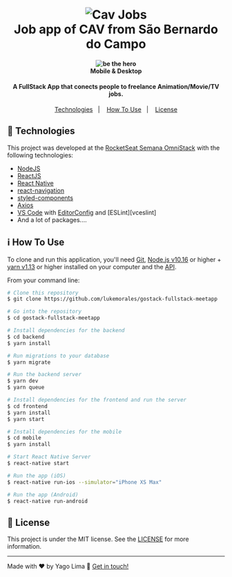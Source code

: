 <h1 align="center">
    <img alt="Cav Jobs" src="https://res.cloudinary.com/yagoananias/image/upload/v1588324157/assets/logo_blya34.png" />
    <br>
    Job app of CAV from São Bernardo do Campo
</h1>

<h4 align="center">
    <img alt="be the hero" src="https://res.cloudinary.com/yagoananias/image/upload/v1588324560/github%20mocks/mock-jobs_dfc3ug.png" />
    <br>
    Mobile & Desktop
</h4>

<h4 align="center">
  A FullStack App that conects people to freelance Animation/Movie/TV jobs.
</h4>

<p align="center">
  <a href="#milky_way-technologies">Technologies</a>&nbsp;&nbsp;&nbsp;|&nbsp;&nbsp;&nbsp;
  <a href="#information_source-how-to-use">How To Use</a>&nbsp;&nbsp;&nbsp;|&nbsp;&nbsp;&nbsp;
  <a href="#memo-license">License</a>
</p>

## :milky_way: Technologies

This project was developed at the [RocketSeat Semana OmniStack](https://rocketseat.com.br/) with the following technologies:

- [NodeJS](https://nodejs.org)
- [ReactJS](https://reactjs.org/)
- [React Native](https://facebook.github.io/react-native/)
- [react-navigation](https://reactnavigation.org/)
- [styled-components](https://www.styled-components.com/)
- [Axios](https://github.com/axios/axios)
- [VS Code][vc] with [EditorConfig][vceditconfig] and [ESLint][vceslint]
- And a lot of packages....

## :information_source: How To Use

To clone and run this application, you'll need [Git](https://git-scm.com), [Node.js v10.16][nodejs] or higher + [yarn v1.13][yarn] or higher installed on your computer and the [API](https://github.com/yagoananias/projeto-ongs).

From your command line:

```bash
# Clone this repository
$ git clone https://github.com/lukemorales/gostack-fullstack-meetapp

# Go into the repository
$ cd gostack-fullstack-meetapp

# Install dependencies for the backend
$ cd backend
$ yarn install

# Run migrations to your database
$ yarn migrate

# Run the backend server
$ yarn dev
$ yarn queue

# Install dependencies for the frontend and run the server
$ cd frontend
$ yarn install
$ yarn start

# Install dependencies for the mobile
$ cd mobile
$ yarn install

# Start React Native Server
$ react-native start

# Run the app (iOS)
$ react-native run-ios --simulator="iPhone XS Max"

# Run the app (Android)
$ react-native run-android
```

## :memo: License

This project is under the MIT license. See the [LICENSE](https://github.com/yagoananias/projeto-ongs/blob/master/LICENSE) for more information.

---

Made with ♥ by Yago Lima :wave: [Get in touch!](https://www.linkedin.com/in/yago-ananias-souza-lima/)

[nodejs]: https://nodejs.org/
[npm]: https://www.npmjs.com/
[yarn]: https://yarnpkg.com/
[vc]: https://code.visualstudio.com/
[vceditconfig]: https://marketplace.visualstudio.com/items?itemName=EditorConfig.EditorConfig
